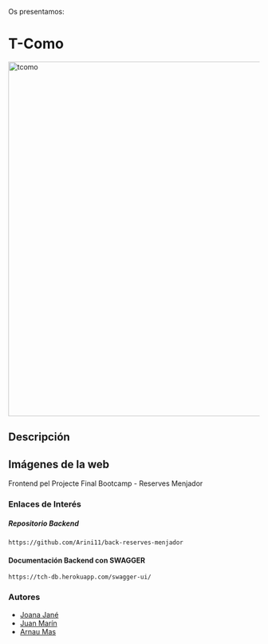 Os presentamos:
# T-Como

<img width="710" alt="tcomo" src="https://user-images.githubusercontent.com/99611541/192163056-06d3e139-4820-4bd5-84f1-787532d89332.png">

## Descripción



## Imágenes de la web


Frontend pel Projecte Final Bootcamp - Reserves Menjador


### Enlaces de Interés

##### Repositorio Backend
```
https://github.com/Arini11/back-reserves-menjador
```
#### Documentación Backend con SWAGGER
```
https://tch-db.herokuapp.com/swagger-ui/
```

### Autores

- [Joana Jané](https://github.com/JoneJoana)
- [Juan Marín](https://github.com/JuanMarinG)
- [Arnau Mas](https://github.com/Arini11)
